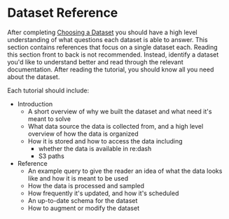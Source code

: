 # Dataset Reference

After completing [Choosing a Dataset](/concepts/choosing_a_dataset.md)
you should have a high level understanding of what questions each dataset is able to answer.
This section contains references that focus on a single dataset each.
Reading this section front to back is not recommended.
Instead, identify a dataset you'd like to understand better and read through 
the relevant documentation.
After reading the tutorial, you should know all you need about the dataset.

Each tutorial should include:

* Introduction
  * A short overview of why we built the dataset and what need it's meant to solve
  * What data source the data is collected from,
    and a high level overview of how the data is organized
  * How it is stored and how to access the data including
    * whether the data is available in re:dash
    * S3 paths
* Reference
  * An example query to give the reader an idea of what the data looks like
    and how it is meant to be used
  * How the data is processed and sampled
  * How frequently it's updated, and how it's scheduled
  * An up-to-date schema for the dataset
  * How to augment or modify the dataset
